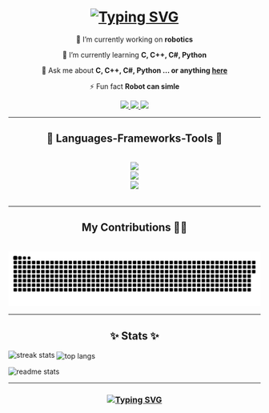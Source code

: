 

<h1 align="center">
    <a href="https://git.io/typing-svg"><img src="https://readme-typing-svg.herokuapp.com?font=Fira+Code&size=35&pause=1000&color=FFFFFF&width=435&lines=Hello+World!+I'm+Duy" alt="Typing SVG" /></a>
</h1>



<div align="center">
 
 🔭 I’m currently working on **robotics**
 
 🌱 I’m currently learning **C, C++, C#, Python**

 💬 Ask me about **C, C++, C#, Python ... or anything [here](https://github.com/ThaiThanhDuy/ThaiThanhDuy/issues)**

 ⚡ Fun fact **Robot can simle**
 
 </div>
 
<div align="center"> 
  <a href="mailto:just.electric.4.fun@gmail.com">
    <img src="https://img.shields.io/badge/Gmail-333333?style=for-the-badge&logo=gmail&logoColor=red" />
  </a>
  <a href="https://www.linkedin.com/in/thai-thanh-duy/" target="_blank">
    <img src="https://img.shields.io/badge/LinkedIn-0077B5?style=for-the-badge&logo=linkedin&logoColor=white" target="_blank" />
  </a>
  <a href="https://salesp07.github.io" target="_blank">
     <img src="https://img.shields.io/badge/Portfolio-FF5722?style=for-the-badge&logo=todoist&logoColor=white" target="_blank" /> <!-- sqlite, safari, google-chrome are other good icon options -->
  </a>
</div>

 <hr/>
 
<h2 align="center">🌳 Languages-Frameworks-Tools 🌳</h2>
<br/>
<div align="center">
    <img src="https://skillicons.dev/icons?i=python,c,cpp,cs,md" /><br>
    <img src="https://skillicons.dev/icons?i=ros,tensorflow" /><br>
    <img src="https://skillicons.dev/icons?i=github,vscode,visualstudio,git,cmake,unity,matlab,linux" />
</div>

<br/>
<hr/>

<div align="center">
  <h2> My Contributions 👨‍💻</h2>
  <br>
  <img alt="snake eating my contributions" src="https://raw.githubusercontent.com/ThaiThanhDuy/ThaiThanhDuy/output/github-contribution-grid-snake.svg" />
  <br/>
</div>

<hr/>

<h2 align="center">✨ Stats ✨</h2>

 
<a> <img width=410 src="https://github-readme-streak-stats.herokuapp.com?user=ThaiThanhDuy&theme=tokyonight" alt="streak stats"> </a>
<a><img width=290 align="center" src="https://github-readme-stats.vercel.app/api/top-langs/?username=ThaiThanhDuy&hide=HTML&langs_count=8&layout=donut-vertical&theme=tokyonight&border_radius=10&size_weight=0.5&count_weight=0.5&exclude_repo=github-readme-stats" alt="top langs" /> </a>
 <div align="left">
    <img width=390 src="https://github-readme-stats.vercel.app/api?username=ThaiThanhDuy&count_private=true&show_icons=true&theme=tokyonight&rank_icon=github&border_radius=10" alt="readme stats" />




</div>
<hr/>

<h3 align="center">
   <a href="https://git.io/typing-svg"><img src="https://readme-typing-svg.herokuapp.com?font=Fira+Code&size=35&pause=1000&color=FFFFFF&width=435&lines=Bye!+See+you+again%F0%9F%98%BD" alt="Typing SVG" /></a>
</h3>

<br/>

